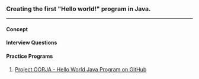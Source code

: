 
### Creating the first "Hello world!" program in Java.

---

#### Concept

#### Interview Questions

#### Practice Programs

1. [Project OORJA - Hello World Java Program on GitHub](https://github.com/dbc2201/HelloWorld)